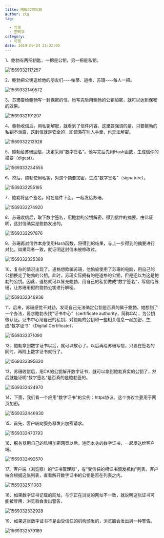 ```yaml
---
title: 图解公钥私钥
author: ztq
tag:

  - 可信
  - 密码学
category:
  - 可信
date: 2019-09-24 21:32:00
---
```



1、鲍勃有两把钥匙，一把是公钥，另一把是私钥。

![1569332117257](/assets/images/公钥私钥1.png)

2、鲍勃把公钥送给他的朋友们----帕蒂、道格、苏珊----每人一把。

![1569332140572](/assets/images/公钥私钥2.png)

3、苏珊要给鲍勃写一封保密的信。她写完后用鲍勃的公钥加密，就可以达到保密的效果。

![1569332191207](/assets/images/公钥私钥3.png)

4、鲍勃收信后，用私钥解密，就看到了信件内容。这里要强调的是，只要鲍勃的私钥不泄露，这封信就是安全的，即使落在别人手里，也无法解密。

![1569332213926](/assets/images/公钥私钥4.png)

5、鲍勃给苏珊回信，决定采用"数字签名"。他写完后先用Hash函数，生成信件的摘要（digest）。

![1569332234555](/assets/images/公钥私钥5.png)

6、然后，鲍勃使用私钥，对这个摘要加密，生成"数字签名"（signature）。

![1569332255195](/assets/images/公钥私钥6.png)

7、鲍勃将这个签名，附在信件下面，一起发给苏珊。

![1569332274920](/assets/images/公钥私钥7.png)

8、苏珊收信后，取下数字签名，用鲍勃的公钥解密，得到信件的摘要。由此证明，这封信确实是鲍勃发出的。

![1569332297876](/assets/images/公钥私钥8.png)

9、苏珊再对信件本身使用Hash函数，将得到的结果，与上一步得到的摘要进行对比。如果两者一致，就证明这封信未被修改过。

![1569332325389](/assets/images/公钥私钥9.png)

10、复杂的情况出现了。道格想欺骗苏珊，他偷偷使用了苏珊的电脑，用自己的公钥换走了鲍勃的公钥。此时，苏珊实际拥有的是道格的公钥，但是还以为这是鲍勃的公钥。因此，道格就可以冒充鲍勃，用自己的私钥做成"数字签名"，写信给苏珊，让苏珊用假的鲍勃公钥进行解密。

![1569332348936](/assets/images/公钥私钥10.png)

11、后来，苏珊感觉不对劲，发现自己无法确定公钥是否真的属于鲍勃。她想到了一个办法，要求鲍勃去找"证书中心"（certificate authority，简称CA），为公钥做认证。证书中心用自己的私钥，对鲍勃的公钥和一些相关信息一起加密，生成"数字证书"（Digital Certificate）。

![1569332371090](/assets/images/公钥私钥11.png)

12、鲍勃拿到数字证书以后，就可以放心了。以后再给苏珊写信，只要在签名的同时，再附上数字证书就行了。

![1569332395630](/assets/images/公钥私钥12.png)

13、苏珊收信后，用CA的公钥解开数字证书，就可以拿到鲍勃真实的公钥了，然后就能证明"数字签名"是否真的是鲍勃签的。

![1569332424970](/assets/images/公钥私钥13.png)

14、下面，我们看一个应用"数字证书"的实例：https协议。这个协议主要用于网页加密。

![1569332446930](/assets/images/HTTPS1.png)

15、首先，客户端向服务器发出加密请求。

![1569332470793](/assets/images/HTTPS2.png)

16、服务器用自己的私钥加密网页以后，连同本身的数字证书，一起发送给客户端。

![1569332492570](/assets/images/HTTPS3.png)

17、客户端（浏览器）的"证书管理器"，有"受信任的根证书颁发机构"列表。客户端会根据这张列表，查看解开数字证书的公钥是否在列表之内。

![1569332511083](/assets/images/HTTPS4.png)

18、如果数字证书记载的网址，与你正在浏览的网址不一致，就说明这张证书可能被冒用，浏览器会发出警告。

![1569332532928](/assets/images/HTTPS5.png)

19、如果这张数字证书不是由受信任的机构颁发的，浏览器会发出另一种警告。

![1569332579189](/assets/images/HTTPS6.png)

